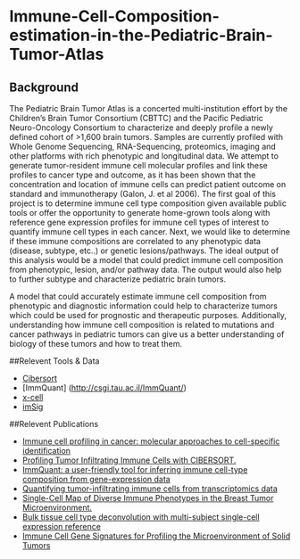 # Immune-Cell-Composition-estimation-in-the-Pediatric-Brain-Tumor-Atlas



## Background

The Pediatric Brain Tumor Atlas is a concerted multi-institution effort by the Children’s Brain Tumor Consortium (CBTTC) and the Pacific Pediatric Neuro-Oncology Consortium to characterize and deeply profile a newly defined cohort of >1,600 brain tumors. Samples are currently profiled with Whole Genome Sequencing, RNA-Sequencing, proteomics, imaging and other platforms with rich phenotypic and longitudinal data.  We attempt to generate tumor-resident immune cell molecular profiles and link these profiles to cancer type and outcome, as it has been shown that the concentration and location of immune cells can predict patient outcome on standard and immunotherapy (Galon, J. et al 2006).  The first goal of this project is to determine immune cell type composition given available public tools  or offer the opportunity to generate  home-grown tools along with reference gene expression profiles for immune cell types of interest to quantify immune cell types in each cancer. Next, we would like to determine if these immune compositions are correlated to any phenotypic data (disease, subtype, etc..) or genetic lesions/pathways. The ideal output of this analysis would be a model that could predict immune cell composition from phenotypic, lesion, and/or pathway data. The  output would also help to further subtype and characterize pediatric brain tumors. 

A model that could accurately estimate immune cell composition from phenotypic and diagnostic information could help to characterize tumors which could be used for prognostic and therapeutic purposes. Additionally, understanding how immune cell composition is related to mutations and cancer pathways in pediatric tumors can give us a better understanding of biology of these tumors and how to treat them. 


##Relevent Tools & Data

* [Cibersort](https://cibersort.stanford.edu/)
* [ImmQuant] (http://csgi.tau.ac.il/ImmQuant/)
* [x-cell](http://xcell.ucsf.edu/)
* [imSig](https://cran.r-project.org/web/packages/imsig/index.html)



##Relevent Publications

* [Immune cell profiling in cancer: molecular approaches to cell-specific identification](https://www.nature.com/articles/s41698-017-0031-0)
* [Profiling Tumor Infiltrating Immune Cells with CIBERSORT.](https://www.ncbi.nlm.nih.gov/pubmed/29344893)
* [ImmQuant: a user-friendly tool for inferring immune cell-type composition from gene-expression data](https://www.ncbi.nlm.nih.gov/pmc/articles/PMC5167062/)
* [Quantifying tumor-infiltrating immune cells from transcriptomics data](https://www.ncbi.nlm.nih.gov/pmc/articles/PMC6006237/)
* [Single-Cell Map of Diverse Immune Phenotypes in the Breast Tumor Microenvironment.](https://www.ncbi.nlm.nih.gov/pubmed/29961579)
* [Bulk tissue cell type deconvolution with multi-subject single-cell expression reference](https://www.nature.com/articles/s41467-018-08023-x)
* [Immune Cell Gene Signatures for Profiling the Microenvironment of Solid Tumors](http://cancerimmunolres.aacrjournals.org/content/6/11/1388)

